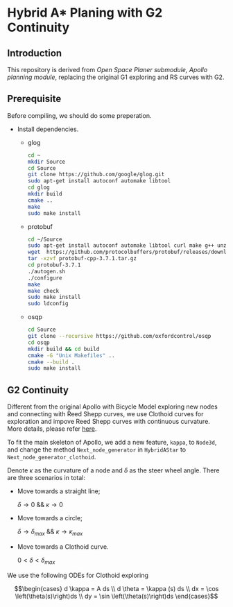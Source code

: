 # Hybrid A* Planing with G2 Continuity

## Introduction

This repository is derived from *Open Space Planer submodule, Apollo planning module*, replacing the original G1 exploring and RS curves with G2.

## Prerequisite

Before compiling, we should do some preperation.

- Install dependencies.

    - glog

        ```bash
        cd ~ 
        mkdir Source
        cd Source
        git clone https://github.com/google/glog.git
        sudo apt-get install autoconf automake libtool
        cd glog
        mkdir build
        cmake ..
        make
        sudo make install
        ```    

    - protobuf
  
        ```bash
        cd ~/Source
        sudo apt-get install autoconf automake libtool curl make g++ unzip
        wget  https://github.com/protocolbuffers/protobuf/releases/download/v3.7.1/protobuf-cpp-3.7.1.tar.gz
        tar -xzvf protobuf-cpp-3.7.1.tar.gz
        cd protobuf-3.7.1
        ./autogen.sh
        ./configure
        make
        make check
        sudo make install
        sudo ldconfig
        ```

    - osqp

        ```bash
        cd Source
        git clone --recursive https://github.com/oxfordcontrol/osqp
        cd osqp
        mkdir build && cd build
        cmake -G "Unix Makefiles" ..
        cmake --build .
        sudo make install
        ```
    
## G2 Continuity

Different from the original Apollo with Bicycle Model exploring new nodes and connecting with Reed Shepp curves, we use Clothoid curves for exploration and impove Reed Shepp curves with continuous curvature. More details, please refer [here](https://github.com/hbanzhaf/steering_functions).

To fit the main skeleton of Apollo, we add a new feature, `kappa`, to `Node3d`, and change the method `Next_node_generator` in `HybridAStar` to `Next_node_generator_clothoid`. 

Denote $\kappa$ as the curvature of a node and $\delta$ as the steer wheel angle. There are three scenarios in total:

- Move towards a straight line;

  $\delta \rightarrow 0$ && $\kappa \rightarrow 0$
  
- Move towards a circle;

  $\delta \rightarrow \delta_{max}$ && $\kappa \rightarrow \kappa_{max}$

- Move towards a Clothoid curve.

  $0< \delta < \delta_{max}$

We use the following ODEs for Clothoid exploring

$$\begin{cases}
d \kappa = A ds \\
d \theta = \kappa (s) ds \\
dx = \cos \left(\theta(s)\right)ds \\
dy = \sin \left(\theta(s)\right)ds
\end{cases}$$
